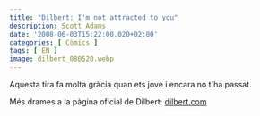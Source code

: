 ```yaml
---
title: "Dilbert: I'm not attracted to you"
description: Scott Adams
date: '2008-06-03T15:22:00.020+02:00'
categories: [ Còmics ]
tags: [ EN ]
image: dilbert_080520.webp
---
```


Aquesta tira fa molta gràcia quan ets jove i encara no t'ha passat.

Més drames a la pàgina oficial de Dilbert: <a href="https://dilbert.com/">dilbert.com</a>
